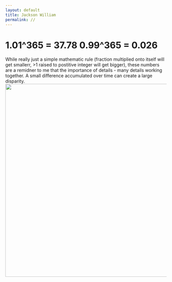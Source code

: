 ```yaml
---
layout: default 
title: Jackson William
permalink: //
---
```


# 1.01^365 = 37.78 0.99^365 = 0.026
While really just a simple mathematic rule (fraction multiplied onto itself will get smallerr, >1 raised to postitive integer will get bigger), these numbers are a remidner to me that the importance of details - many details working together. A small difference accumulated over time can create a large disparity.
<img src="{{site.imgurl}}/theranch.jpg" height="600" />


